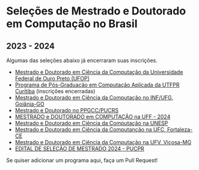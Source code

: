 # Seleções de Mestrado e Doutorado em Computação no Brasil

## 2023 - 2024

Algumas das seleções abaixo já encerraram suas inscrições.

- [Mestrado e Doutorado em Ciência da Computação da Universidade Federal de Ouro Preto (UFOP)](http://www.decom.ufop.br/pos/processoseletivo/)
- [Programa de Pós-Graduação em Computação Aplicada da UTFPR Curitiba](https://bit.ly/3L0l9HT) (inscrições encerradas)
- [Mestrado e Doutorado em Ciência da Computação no INF/UFG, Goiânia-GO](https://bit.ly/3YRKER6)
- [Mestrado e Doutorado no PPGCC/PUCRS](https://bit.ly/3QFRLsl)
- [MESTRADO e DOUTORADO em COMPUTAÇÃO na UFF - 2024](https://bit.ly/3QGZqXu)
- [Mestrado e Doutorado em Ciência da Computação na UNESP](https://bit.ly/3stPlVO)
- [Mestrado e Doutorado em Ciência da Computanção na UFC, Fortaleza-CE](http://bit.ly/49B0qoJ)
- [Mestrado e Doutorado em Ciência da Computação na UFV, Viçosa-MG](https://bit.ly/ppgcc-ufv)
- [EDITAL DE SELEÇÃO DE MESTRADO 2024 - PUCPR](https://www.ppgia.pucpr.br/pt/arquivos/editais/Edital_Processo_Seletivo_-_Mestrado_2024.pdf)

Se quiser adicionar um programa aqui, faça um Pull Request!
